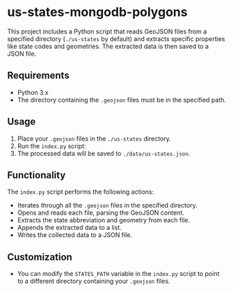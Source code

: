 # us-states-mongodb-polygons

This project includes a Python script that reads GeoJSON files from a specified directory (`./us-states` by default) and extracts specific properties like state codes and geometries. The extracted data is then saved to a JSON file.

## Requirements

- Python 3.x
- The directory containing the `.geojson` files must be in the specified path.

## Usage

1. Place your `.geojson` files in the `./us-states` directory.
2. Run the `index.py` script:
3. The processed data will be saved to `./data/us-states.json`.

## Functionality

The `index.py` script performs the following actions:

- Iterates through all the `.geojson` files in the specified directory.
- Opens and reads each file, parsing the GeoJSON content.
- Extracts the state abbreviation and geometry from each file.
- Appends the extracted data to a list.
- Writes the collected data to a JSON file.

## Customization

- You can modify the `STATES_PATH` variable in the `index.py` script to point to a different directory containing your `.geojson` files.
